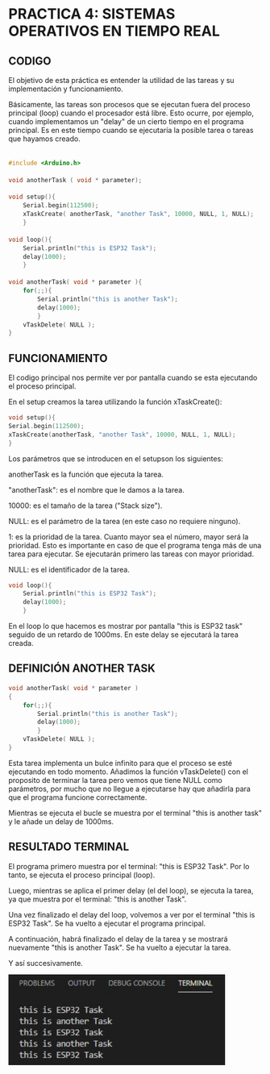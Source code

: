 # PRACTICA 4: SISTEMAS OPERATIVOS EN TIEMPO REAL

## CODIGO
El objetivo de esta práctica es entender la utilidad de las tareas y su implementación y funcionamiento.

Básicamente, las tareas son procesos que se ejecutan fuera del proceso principal (loop) cuando el procesador está libre. Esto ocurre, por ejemplo, cuando implementamos un "delay" de un cierto tiempo en el programa principal. Es en este tiempo cuando se ejecutaría la posible tarea o tareas que hayamos creado.

```cpp

#include <Arduino.h>

void anotherTask ( void * parameter); 

void setup(){
    Serial.begin(112500);
    xTaskCreate( anotherTask, "another Task", 10000, NULL, 1, NULL); 
    }

void loop(){
    Serial.println("this is ESP32 Task");
    delay(1000);
    }

void anotherTask( void * parameter ){
    for(;;){
        Serial.println("this is another Task");
        delay(1000);
        }
    vTaskDelete( NULL );
}

```

## FUNCIONAMIENTO

El codigo principal nos permite ver por pantalla cuando se esta ejecutando el proceso principal. 

En el setup creamos la tarea utilizando la función xTaskCreate():


```cpp
void setup(){
Serial.begin(112500);
xTaskCreate(anotherTask, "another Task", 10000, NULL, 1, NULL);
}
```
Los parámetros que se introducen en el setupson los siguientes:

anotherTask es la función que ejecuta la tarea.

"anotherTask": es el nombre que le damos a la tarea.

10000: es el tamaño de la tarea ("Stack size").

NULL: es el parámetro de la tarea (en este caso no requiere ninguno).

1: es la prioridad de la tarea. Cuanto mayor sea el número, mayor será la prioridad. Esto es importante en caso de que el programa tenga más de una tarea para ejecutar. Se ejecutarán primero las tareas con mayor prioridad.

NULL: es el identificador de la tarea.

```cpp
void loop(){
    Serial.println("this is ESP32 Task");
    delay(1000);
    }
```


En el loop lo que hacemos es mostrar por pantalla "this is ESP32 task" seguido de un retardo de 1000ms. En este delay se ejecutará la tarea creada. 

## DEFINICIÓN ANOTHER TASK
```cpp
void anotherTask( void * parameter )
{
    for(;;){
        Serial.println("this is another Task");
        delay(1000);
        }
    vTaskDelete( NULL );
}
```

Esta tarea implementa un bulce infinito para que el proceso se esté ejecutando en todo momento. Añadimos la función vTaskDelete() con el proposito de terminar la tarea pero vemos que tiene NULL como parámetros, por mucho que no llegue a ejecutarse hay que añadirla para que el programa funcione correctamente. 

Mientras se ejecuta el bucle se muestra por el terminal "this is another task" y le añade un delay de 1000ms. 

## RESULTADO TERMINAL

El programa primero muestra por el terminal: "this is ESP32 Task". Por lo tanto, se ejecuta el proceso principal (loop).

Luego, mientras se aplica el primer delay (el del loop), se ejecuta la tarea, ya que muestra por el terminal: "this is another Task".

Una vez finalizado el delay del loop, volvemos a ver por el terminal "this is ESP32 Task". Se ha vuelto a ejecutar el programa principal.

A continuación, habrá finalizado el delay de la tarea y se mostrará nuevamente "this is another Task". Se ha vuelto a ejecutar la tarea.

Y así succesivamente. 

<img src="terminalp4.png" width="430" align="center">
